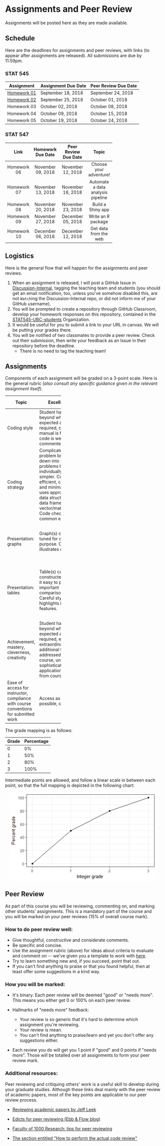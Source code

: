Assignments and Peer Review
================

Assignments will be posted here as they are made available.

Schedule
--------

Here are the deadlines for assignments and peer reviews, with links (to appear after assignments are released). All submissions are due by 11:59pm.

### STAT 545

| Assignment                    | Assignment Due Date | Peer Review Due Date |
|-------------------------------|---------------------|----------------------|
| [Homework 01](hw01/hw01.html) | September 18, 2018  | September 24, 2018   |
| [Homework 02](hw02/hw02.html) | September 25, 2018  | October 01, 2018     |
| Homework 03                   | October 02, 2018    | October 08, 2018     |
| Homework 04                   | October 09, 2018    | October 15, 2018     |
| Homework 05                   | October 19, 2018    | October 24, 2018     |

### STAT 547

<table style="width:69%;">
<colgroup>
<col width="6%" />
<col width="25%" />
<col width="27%" />
<col width="9%" />
</colgroup>
<thead>
<tr class="header">
<th align="center">Link</th>
<th align="center">Homework Due Date</th>
<th align="center">Peer Review Due Date</th>
<th align="center">Topic</th>
</tr>
</thead>
<tbody>
<tr class="odd">
<td align="center">Homework 06</td>
<td align="center">November 09, 2018</td>
<td align="center">November 12, 2018</td>
<td align="center">Choose your adventure!</td>
</tr>
<tr class="even">
<td align="center">Homework 07</td>
<td align="center">November 13, 2018</td>
<td align="center">November 16, 2018</td>
<td align="center">Automate a data analysis pipeline</td>
</tr>
<tr class="odd">
<td align="center">Homework 08</td>
<td align="center">November 20, 2018</td>
<td align="center">November 23, 2018</td>
<td align="center">Build a Shiny app</td>
</tr>
<tr class="even">
<td align="center">Homework 09</td>
<td align="center">November 27, 2018</td>
<td align="center">December 05, 2018</td>
<td align="center">Write an R package</td>
</tr>
<tr class="odd">
<td align="center">Homework 10</td>
<td align="center">December 06, 2018</td>
<td align="center">December 12, 2018</td>
<td align="center">Get data from the web</td>
</tr>
</tbody>
</table>

Logistics
---------

Here is the general flow that will happen for the assignments and peer reviews.

1.  When an assignment is released, I will post a GitHub Issue in [Discussion-Internal](https://github.com/STAT545-UBC/Discussion-Internal), tagging the teaching team and students (you should get an email notification, too, unless you've somehow disabled this, are not `Watch`ing the Discussion-Internal repo, or did not inform me of your GitHub username).
2.  You will be prompted to create a repository through GitHub Classroom, develop your homework responses on this repository, contained in the [STAT545-UBC-students](https://github.com/STAT545-UBC-students) Organization.
3.  It would be useful for you to submit a link to your URL in canvas. We will be putting your grades there.
4.  You will be notified of two classmates to provide a peer review. Check out their submission, then write your feedback as an Issue in their repository before the deadline.
    -   There is no need to tag the teaching team!

Assignments
-----------

Components of each assignment will be graded on a 3-point scale. Here is the general rubric (*also consult any specific guidance given in the relevant assignment itself*).

<table style="width:36%;">
<colgroup>
<col width="6%" />
<col width="9%" />
<col width="11%" />
<col width="8%" />
</colgroup>
<thead>
<tr class="header">
<th>Topic</th>
<th>Excellent: 3</th>
<th>Satisfactory: 2</th>
<th>Needs work: 1</th>
</tr>
</thead>
<tbody>
<tr class="odd">
<td>Coding style</td>
<td>Student has gone beyond what was expected and required, coding manual is followed, code is well commented</td>
<td>Coding style lacks refinement and has some errors, but code is readable and has some comments</td>
<td>Many errors in coding style, little attention paid to making the code human readable</td>
</tr>
<tr class="even">
<td>Coding strategy</td>
<td>Complicated problem broken down into sub-problems that are individually much simpler. Code is efficient, correct, and minimal. Code uses appropriate data structure (list, data frame, vector/matrix/array). Code checks for common errors</td>
<td>Code is correct, but could be edited down to leaner code. Some &quot;hacking&quot; instead of using suitable data structure. Some checks for errors.</td>
<td>Code tackles complicated problem in one big chunk. Code is repetitive and could easily be functionalized. No anticipation of errors.</td>
</tr>
<tr class="odd">
<td>Presentation: graphs</td>
<td>Graph(s) carefully tuned for desired purpose. One graph illustrates one point</td>
<td>Graph(s) well chosen, but with a few minor problems: inappropriate aspect ratios, poor labels.</td>
<td>Graph(s) poorly chosen to support questions.</td>
</tr>
<tr class="even">
<td>Presentation: tables</td>
<td>Table(s) carefully constructed to make it easy to perform important comparisons. Careful styling highlights important features.</td>
<td>Table(s) generally appropriate but possibly some minor formatting deficiencies.</td>
<td>Table(s) with too many, or inconsistent, decimal places. Table(s) not appropriate for questions and findings. Major display problems.</td>
</tr>
<tr class="odd">
<td>Achievement, mastery, cleverness, creativity</td>
<td>Student has gone beyond what was expected and required, e.g., extraordinary effort, additional tools not addressed by this course, unusually sophisticated application of tools from course.</td>
<td>Tools and techniques from the course are applied very competently and, perhaps,somewhat creatively. Chosen task was acceptable, but fairly conservative in ambition.</td>
<td>Student does not display the expected level of mastery of the tools and techniques in this course. Chosen task was too limited in scope.</td>
</tr>
<tr class="even">
<td>Ease of access for instructor, compliance with course conventions for submitted work</td>
<td>Access as easy as possible, code runs!</td>
<td>Satisfactory</td>
<td>Not an earnest effort to reduce friction and comply with conventions and/or code does not run</td>
</tr>
</tbody>
</table>

The grade mapping is as follows:

| Grade | Percentage |
|-------|------------|
| 0     | 0%         |
| 1     | 50%        |
| 2     | 80%        |
| 3     | 100%       |

Intermediate points are allowed, and follow a linear scale in between each point, so that the full mapping is depicted in the following chart:

<img src="README_files/figure-markdown_github/unnamed-chunk-1-1.png" style="display: block; margin: auto;" />

Peer Review
-----------

As part of this course you will be reviewing, commenting on, and marking other students' assignments. This is a mandatory part of the course and you will be marked on your peer reviews (15% of overall course mark).

### How to do peer review well:

-   Give thoughtful, constructive and considerate comments.
-   Be specific and concise.
-   Use the assignment rubric (above) for ideas about criteria to evaluate and comment on -- we've given you a template to work with [here](https://github.com/STAT545-UBC/Classroom/blob/master/assignments/peer-review-template.md).
-   Try to learn something new and, if you succeed, point that out.
-   If you can't find anything to praise or that you found helpful, then at least offer some suggestions in a kind way.

### How you will be marked:

-   It's binary. Each peer review will be deemed "good" or "needs more". This means you either get 0 or 100% on each peer review.

-   Hallmarks of "needs more" feedback:
    -   Your review is so generic that it's hard to determine which assignment you're reviewing.
    -   Your review is mean.
    -   You can't find anything to praise/learn and yet you don't offer any suggestions either.
-   Each review you do will get you 1 point if "good" and 0 points if "needs more". Those will be totalled over all assignments to form your peer review mark.

### Additional resources:

Peer reviewing and critiquing others' work is a useful skill to develop during your graduate studies. Although these links deal mainly with the peer review of academic papers, most of the key points are applicable to our peer review process.

-   [Reviewing academic papers by Jeff Leek](https://github.com/jtleek/reviews/blob/master/README.md)

-   [Edicts for peer reviewing (Ebb & Flow blog)](http://evol-eco.blogspot.ca/2014/09/edicts-for-peer-reviewing.html)

-   [Faculty of 1000 Research: tips for peer reviewing](http://f1000research.com/peer-reviewing-tips)

-   [The section entitled "How to perform the actual code review"](http://zonca.github.io/2014/08/code-review-for-scientific-computing.html)
